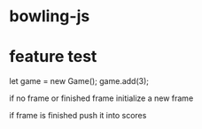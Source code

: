 # bowling-js

# feature test

let game = new Game();
game.add(3);

if no frame or finished frame
initialize a new frame

if frame is finished push it into scores
